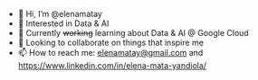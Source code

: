 - 👋 Hi, I’m @elenamatay
- 👀 Interested in Data & AI
- 🌱 Currently ~~working~~ learning about Data & AI @ Google Cloud
- 💞️ Looking to collaborate on things that inspire me
- 📫 How to reach me: elenamatay@gmail.com and https://www.linkedin.com/in/elena-mata-yandiola/ 

<!---
elenamatay/elenamatay is a ✨ special ✨ repository because its `README.md` (this file) appears on your GitHub profile.
You can click the Preview link to take a look at your changes.
--->
